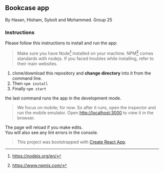 
## Bookcase app
By Hasan, Hisham, Sybolt and Mohammed. Group 25

### Instructions
Please follow this instructions to install and run the app:
> Make sure you have Node[^1] installed on your machine. NPM[^2] comes standards with nodejs. If you faced troubles while installing, refer to their main websites.

1. clone/download this repository and **change directory** into it from the command line.
2. Then `npm install`
3. Finally `npm start`

the last command runs the app in the development mode.
> We focus on mobile; for now. So after it runs, open the inspector and run the mobile emulator.
Open [http://localhost:3000](http://localhost:3000) to view it in the browser.

The page will reload if you make edits.<br />
You will also see any lint errors in the console.


> This project was bootstrapped with [Create React App](https://github.com/facebook/create-react-app).

[^1]: https://nodejs.org/en/

[^2]: https://www.npmjs.com/
